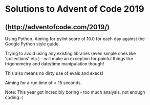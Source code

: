 
# Solutions to Advent of Code 2019

## (<http://adventofcode.com/2019/>)

Using Python. Aiming for pylint score of 10.0 for each day against the Google Python style guide.

Trying to avoid using any existing libraries (even simple ones like 'collections' etc.) - will
make an exception for painful things like trigonometry and date/time manipulation though!

This also means no dirty use of evals and execs!

Aiming for a run time of < 15 seconds.

Note: This year got incredibly boring - too much analysis, not enough coding :(
